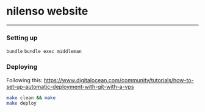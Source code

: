 # nilenso website

---

### Setting up
  `bundle`
  `bundle exec middleman`

### Deploying

Following this: https://www.digitalocean.com/community/tutorials/how-to-set-up-automatic-deployment-with-git-with-a-vps

```sh
make clean && make
make deploy
```
